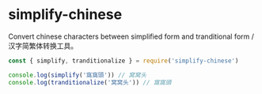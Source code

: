 # simplify-chinese

Convert chinese characters between simplified form and tranditional form / 汉字简繁体转换工具。

```js
const { simplify, tranditionalize } = require('simplify-chinese')

console.log(simplify('窩窩頭')) // 窝窝头
console.log(tranditionalize('窝窝头')) // 窩窩頭
```
